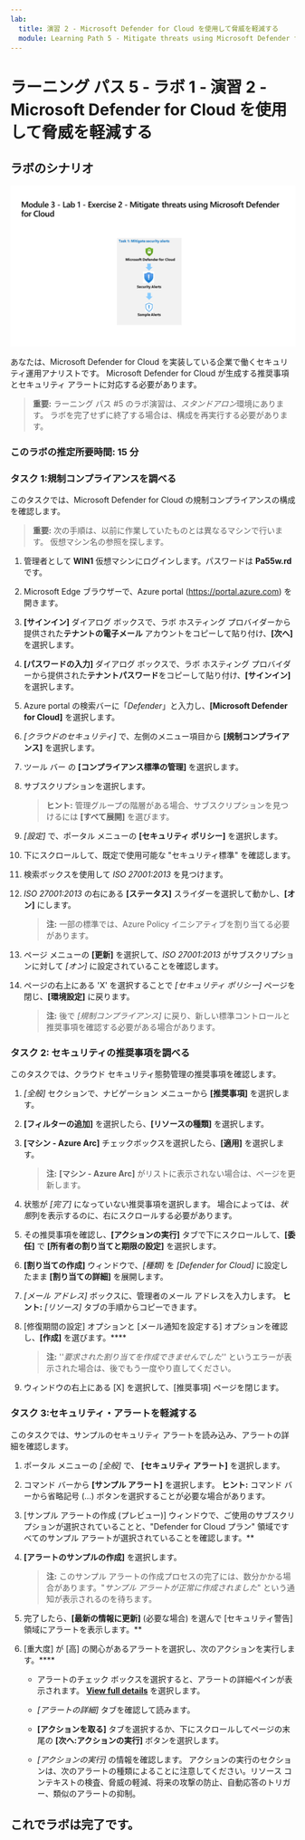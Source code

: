 ```yaml
---
lab:
  title: 演習 2 ‐ Microsoft Defender for Cloud を使用して脅威を軽減する
  module: Learning Path 5 - Mitigate threats using Microsoft Defender for Cloud
---
```


# ラーニング パス 5 ‐ ラボ 1 ‐ 演習 2 ‐ Microsoft Defender for Cloud を使用して脅威を軽減する

## ラボのシナリオ

![ラボの概要。](../Media/SC-200-Lab_Diagrams_Mod3_L1_Ex2.png)

あなたは、Microsoft Defender for Cloud を実装している企業で働くセキュリティ運用アナリストです。 Microsoft Defender for Cloud が生成する推奨事項とセキュリティ アラートに対応する必要があります。

>**重要:** ラーニング パス #5 のラボ演習は、*スタンドアロン*環境にあります。 ラボを完了せずに終了する場合は、構成を再実行する必要があります。

### このラボの推定所要時間: 15 分

### タスク 1:規制コンプライアンスを調べる

このタスクでは、Microsoft Defender for Cloud の規制コンプライアンスの構成を確認します。 

>**重要:** 次の手順は、以前に作業していたものとは異なるマシンで行います。 仮想マシン名の参照を探します。

1. 管理者として **WIN1** 仮想マシンにログインします。パスワードは **Pa55w.rd** です。  

1. Microsoft Edge ブラウザーで、Azure portal (<https://portal.azure.com>) を開きます。

1. **[サインイン]** ダイアログ ボックスで、ラボ ホスティング プロバイダーから提供された**テナントの電子メール** アカウントをコピーして貼り付け、**[次へ]** を選択します。

1. **[パスワードの入力]** ダイアログ ボックスで、ラボ ホスティング プロバイダーから提供された**テナントパスワード**をコピーして貼り付け、**[サインイン]** を選択します。

1. Azure portal の検索バーに「*Defender*」と入力し、**[Microsoft Defender for Cloud]** を選択します。

1. *[クラウドのセキュリティ]* で、左側のメニュー項目から **[規制コンプライアンス]** を選択します。

1. ツール バー の **[コンプライアンス標準の管理]** を選択します。

1. サブスクリプションを選択します。

    >**ヒント:** 管理グループの階層がある場合、サブスクリプションを見つけるには **[すべて展開]** を選びます。

1. *[設定]* で、ポータル メニューの **[セキュリティ ポリシー]** を選択します。

1. 下にスクロールして、既定で使用可能な "セキュリティ標準" を確認します。

1. 検索ボックスを使用して *ISO 27001:2013* を見つけます。

1. *ISO 27001:2013* の右にある **[ステータス]** スライダーを選択して動かし、**[オン]** にします。

    >**注:**  一部の標準では、Azure Policy イニシアティブを割り当てる必要があります。

1. ページ メニューの **[更新]** を選択して、*ISO 27001:2013* がサブスクリプションに対して *[オン]* に設定されていることを確認します。

1. ページの右上にある 'X' を選択することで *[セキュリティ ポリシー]* ページを閉じ、**[環境設定]** に戻ります。

    >**注:** 後で *[規制コンプライアンス]* に戻り、新しい標準コントロールと推奨事項を確認する必要がある場合があります。

### タスク 2: セキュリティの推奨事項を調べる

このタスクでは、クラウド セキュリティ態勢管理の推奨事項を確認します。

1. *[全般]* セクションで、ナビゲーション メニューから **[推奨事項]** を選択します。

1. **[フィルターの追加]** を選択したら、**[リソースの種類]** を選択します。

1. **[マシン - Azure Arc]** チェックボックスを選択したら、**[適用]** を選択します。

    >**注:** **[マシン - Azure Arc]** がリストに表示されない場合は、ページを更新します。

1. 状態が *[完了]* になっていない推奨事項を選択します。 場合によっては、*状態*列を表示するのに、右にスクロールする必要があります。

1. その推奨事項を確認し、**[アクションの実行]** タブで下にスクロールして、**[委任]** で **[所有者の割り当てと期限の設定]** を選択します。

1. **[割り当ての作成]** ウィンドウで、*[種類]* を *[Defender for Cloud]* に設定したまま **[割り当ての詳細]** を展開します。

1. *[メール アドレス]* ボックスに、管理者のメール アドレスを入力します。 **ヒント:** *[リソース]* タブの手順からコピーできます。

1. [修復期間の設定] オプションと [メール通知を設定する] オプションを確認し、**[作成]** を選びます。****

    >**注:** ''*要求された割り当てを作成できませんでした*'' というエラーが表示された場合は、後でもう一度やり直してください。

1. ウィンドウの右上にある [X] を選択して、[推奨事項] ページを閉じます。


### タスク 3:セキュリティ・アラートを軽減する

このタスクでは、サンプルのセキュリティ アラートを読み込み、アラートの詳細を確認します。


1. ポータル メニューの *[全般]* で、 **[セキュリティ アラート]** を選択します。

1. コマンド バーから **[サンプル アラート]** を選択します。 **ヒント:** コマンド バーから省略記号 (...) ボタンを選択することが必要な場合があります。

1. [サンプル アラートの作成 (プレビュー)] ウィンドウで、ご使用のサブスクリプションが選択されていることと、"Defender for Cloud プラン" 領域ですべてのサンプル アラートが選択されていることを確認します。**

1. **[アラートのサンプルの作成]** を選択します。  

    >**注:** このサンプル アラートの作成プロセスの完了には、数分かかる場合があります。"*サンプル アラートが正常に作成されました*" という通知が表示されるのを待ちます。

1. 完了したら、**[最新の情報に更新]** (必要な場合) を選んで [セキュリティ警告] 領域にアラートを表示します。**

1. [重大度] が [高] の関心があるアラートを選択し、次のアクションを実行します。****

    - アラートのチェック ボックスを選択すると、アラートの詳細ペインが表示されます。 **[View full details](完全な詳細を表示)** を選択します。

    - *[アラートの詳細]* タブを確認して読みます。

    - **[アクションを取る]** タブを選択するか、下にスクロールしてページの末尾の **[次へ:アクションの実行]** ボタンを選択します。

    - *[アクションの実行]* の情報を確認します。 アクションの実行のセクションは、次のアラートの種類によることに注意してください。リソース コンテキストの検査、脅威の軽減、将来の攻撃の防止、自動応答のトリガー、類似のアラートの抑制。

## これでラボは完了です。
